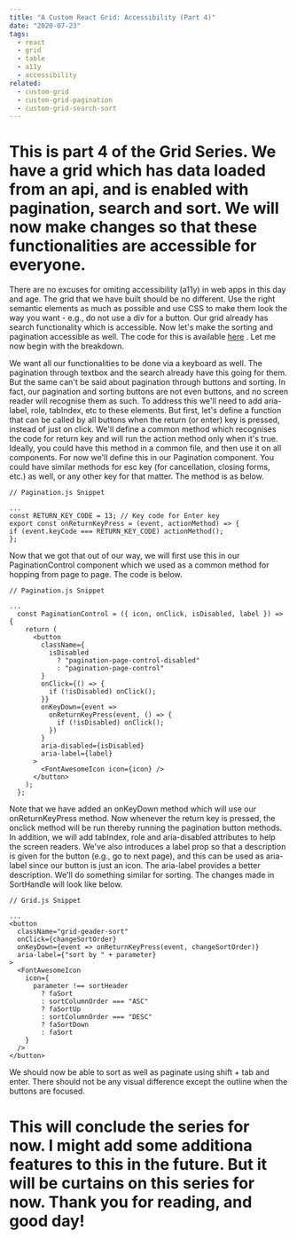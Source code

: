 ```yaml
---
title: "A Custom React Grid: Accessibility (Part 4)"
date: "2020-07-23"
tags:
  - react
  - grid
  - table
  - a11y
  - accessibility
related:
  - custom-grid
  - custom-grid-pagination
  - custom-grid-search-sort
---
```


# This is part 4 of the Grid Series. We have a grid which has data loaded from an api, and is enabled with pagination, search and sort. We will now make changes so that these functionalities are accessible for everyone.

There are no excuses for omiting accessibility (a11y) in web apps in this day and age. The grid that we have built should be no different. Use the right semantic elements as much as possible and use CSS to make them look the way you want - e.g., do not use a div for a button. Our grid already has search functionality which is accessible. Now let's make the sorting and pagination accessible as well. The code for this is available [here](https://github.com/sandeepap11/example-code/tree/gridseries-blog-4) . Let me now begin with the breakdown.

We want all our functionalities to be done via a keyboard as well. The pagination through textbox and the search already have this going for them. But the same can't be said about pagination through buttons and sorting. In fact, our pagination and sorting buttons are not even buttons, and no screen reader will recognise them as such. To address this we'll need to add aria-label, role, tabIndex, etc to these elements. But first, let's define a function that can be called by all buttons when the return (or enter) key is pressed, instead of just on click. We'll define a common method which recognises the code for return key and will run the action method only when it's true. Ideally, you could have this method in a common file, and then use it on all components. For now we'll define this in our Pagination component. You could have similar methods for esc key (for cancellation, closing forms, etc.) as well, or any other key for that matter. The method is as below.

```
// Pagination.js Snippet

...
const RETURN_KEY_CODE = 13; // Key code for Enter key
export const onReturnKeyPress = (event, actionMethod) => {
if (event.keyCode === RETURN_KEY_CODE) actionMethod();
};
```

Now that we got that out of our way, we will first use this in our PaginationControl component which we used as a common method for hopping from page to page. The code is below.

```
// Pagination.js Snippet

...
  const PaginationControl = ({ icon, onClick, isDisabled, label }) => {
    return (
      <button
        className={
          isDisabled
            ? "pagination-page-control-disabled"
            : "pagination-page-control"
        }
        onClick={() => {
          if (!isDisabled) onClick();
        }}
        onKeyDown={event =>
          onReturnKeyPress(event, () => {
            if (!isDisabled) onClick();
          })
        }
        aria-disabled={isDisabled}
        aria-label={label}
      >
        <FontAwesomeIcon icon={icon} />
      </button>
    );
  };
```

Note that we have added an onKeyDown method which will use our onReturnKeyPress method. Now whenever the return key is pressed, the onclick method will be run thereby running the pagination button methods. In addition, we will add tabIndex, role and aria-disabled attributes to help the screen readers. We've also introduces a label prop so that a description is given for the button (e.g., go to next page), and this can be used as aria-label since our button is just an icon. The aria-label provides a better description. We'll do something similar for sorting. The changes made in SortHandle will look like below.

```
// Grid.js Snippet

...
<button
  className="grid-geader-sort"
  onClick={changeSortOrder}
  onKeyDown={event => onReturnKeyPress(event, changeSortOrder)}
  aria-label={"sort by " + parameter}
>
  <FontAwesomeIcon
    icon={
      parameter !== sortHeader
        ? faSort
        : sortColumnOrder === "ASC"
        ? faSortUp
        : sortColumnOrder === "DESC"
        ? faSortDown
        : faSort
    }
  />
</button>
```

We should now be able to sort as well as paginate using shift + tab and enter. There should not be any visual difference except the outline when the buttons are focused.

# This will conclude the series for now. I might add some additiona features to this in the future. But it will be curtains on this series for now. Thank you for reading, and good day!
